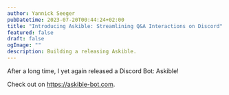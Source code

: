 ```yaml
---
author: Yannick Seeger
pubDatetime: 2023-07-20T00:44:24+02:00
title: "Introducing Askible: Streamlining Q&A Interactions on Discord"
featured: false
draft: false
ogImage: ""
description: Building a releasing Askible.
---
```


After a long time, I yet again released a Discord Bot: Askible!

Check out on https://askible-bot.com.
